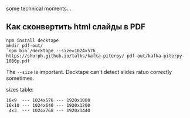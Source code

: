 some technical moments...





## Как сконвертить html слайды в PDF
```
npm install decktape
mkdir pdf-out/
`npm bin`/decktape --size=1024x576 https://shurph.github.io/talks/kafka-piterpy/ pdf-out/kafka-piterpy-1080p.pdf
```

The `--size` is important. Decktape can't detect slides ratuo correctly sometimes.

sizes table:
```
16x9  --- 1024x576 --- 1920x1080
16x10 --- 1024x640 --- 1920x1200
 4x3  --- 1024x768 --- 1920x1440
```
